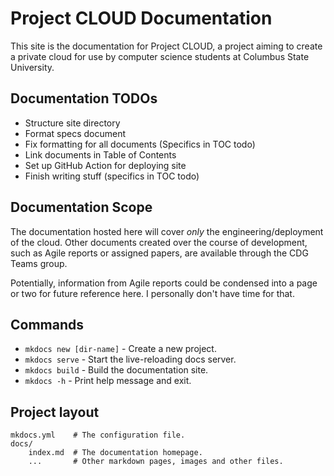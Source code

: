 # Project CLOUD Documentation

This site is the documentation for Project CLOUD, a project aiming to create a private cloud for use by computer science students at Columbus State University.

## Documentation TODOs

- Structure site directory
- Format specs document
- Fix formatting for all documents (Specifics in TOC todo)
- Link documents in Table of Contents
- Set up GitHub Action for deploying site
- Finish writing stuff (specifics in TOC todo)

## Documentation Scope

The documentation hosted here will cover *only* the engineering/deployment of the cloud. Other documents created over the course of development, such as Agile reports or assigned papers, are available through the CDG Teams group.

Potentially, information from Agile reports could be condensed into a page or two for future reference here. I personally don't have time for that.

## Commands

- `mkdocs new [dir-name]` - Create a new project.
- `mkdocs serve` - Start the live-reloading docs server.
- `mkdocs build` - Build the documentation site.
- `mkdocs -h` - Print help message and exit.

## Project layout

    mkdocs.yml    # The configuration file.
    docs/
        index.md  # The documentation homepage.
        ...       # Other markdown pages, images and other files.

